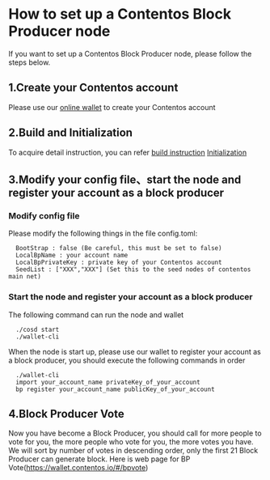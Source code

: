 # How to set up a Contentos Block Producer node

If you want to set up a Contentos Block Producer node, please follow the steps below.

## 1.Create your Contentos account

Please use our [online wallet](https://wallet.contentos.io/) to create your Contentos account

## 2.Build and Initialization

To acquire detail instruction, you can refer
[build instruction](https://github.com/coschain/contentos-go#building-the-source)
[Initialization](https://github.com/coschain/contentos-go#initialization)

## 3.Modify your config file、start the node and register your account as a block producer

### Modify config file

Please modify the following things in the file config.toml:
```
  BootStrap : false (Be careful, this must be set to false)
  LocalBpName : your account name
  LocalBpPrivateKey : private key of your Contentos account
  SeedList : ["XXX","XXX"] (Set this to the seed nodes of contentos main net)
```

### Start the node and register your account as a block producer

The following command can run the node and wallet
```
  ./cosd start
  ./wallet-cli
```

When the node is start up, please use our wallet to register your account as a block producer,
you should execute the following commands in order
```
  ./wallet-cli
  import your_account_name privateKey_of_your_account
  bp register your_account_name publicKey_of_your_account
```

## 4.Block Producer Vote
Now you have become a Block Producer, you should call for more people to vote for you, the more people who vote for you, the more votes you have.
We will sort by number of votes in descending order, only the first 21 Block Producer can generate block. Here is web page for BP Vote(https://wallet.contentos.io/#/bpvote)